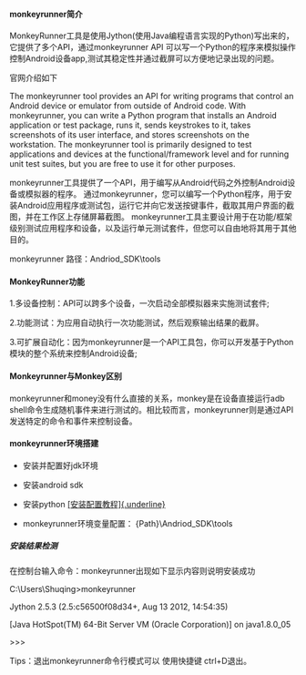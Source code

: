 #### monkeyrunner简介

MonkeyRunner工具是使用Jython(使用Java编程语言实现的Python)写出来的，它提供了多个API，通过monkeyrunner
API
可以写一个Python的程序来模拟操作控制Android设备app,测试其稳定性并通过截屏可以方便地记录出现的问题。

官网介绍如下

The monkeyrunner tool provides an API for writing programs that control
an Android device or emulator from outside of Android code. With
monkeyrunner, you can write a Python program that installs an Android
application or test package, runs it, sends keystrokes to it, takes
screenshots of its user interface, and stores screenshots on the
workstation. The monkeyrunner tool is primarily designed to test
applications and devices at the functional/framework level and for
running unit test suites, but you are free to use it for other purposes.

monkeyrunner工具提供了一个API，用于编写从Android代码之外控制Android设备或模拟器的程序。
通过monkeyrunner，您可以编写一个Python程序，用于安装Android应用程序或测试包，运行它并向它发送按键事件，截取其用户界面的截图，并在工作区上存储屏幕截图。
monkeyrunner工具主要设计用于在功能/框架级别测试应用程序和设备，以及运行单元测试套件，但您可以自由地将其用于其他目的。

monkeyrunner 路径：Andriod\_SDK\\tools

#### MonkeyRunner功能

1.多设备控制：API可以跨多个设备，一次启动全部模拟器来实施测试套件;

2.功能测试：为应用自动执行一次功能测试，然后观察输出结果的截屏。

3.可扩展自动化：因为monkeyrunner是一个API工具包，你可以开发基于Python模块的整个系统来控制Android设备;

#### Monkeyrunner与Monkey区别

monkeyrunner和money没有什么直接的关系，monkey是在设备直接运行adb
shell命令生成随机事件来进行测试的。相比较而言，monkeyrunner则是通过API发送特定的命令和事件来控制设备。

#### monkeyrunner环境搭建

-   安装并配置好jdk环境

-   安装android sdk

-   安装python [[安装配置教程]{.underline}](http://www.51zxw.net/show.aspx?id=60055&cid=615)

-   monkeyrunner环境变量配置： {Path}\\Andriod\_SDK\\tools

##### 安装结果检测

在控制台输入命令：monkeyrunner出现如下显示内容则说明安装成功

C:\\Users\\Shuqing\>monkeyrunner

Jython 2.5.3 (2.5:c56500f08d34+, Aug 13 2012, 14:54:35)

\[Java HotSpot(TM) 64-Bit Server VM (Oracle Corporation)\] on
java1.8.0\_05

\>\>\>

Tips：退出monkeyrunner命令行模式可以 使用快捷键 ctrl+D退出。

